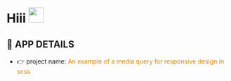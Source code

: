 <h1 align="left">Hiii <img src="https://media.giphy.com/media/hvRJCLFzcasrR4ia7z/giphy.gif" width="35"></h1>

## 👀 APP DETAILS

- 👉 project name: <span style="color:#d6850b">An example of a media query for responsive design in scss</span>
